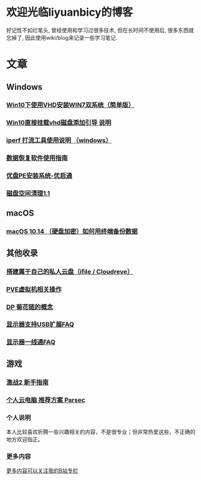 # 欢迎光临liyuanbicy的博客

好记性不如烂笔头, 曾经使用和学习过很多技术, 但在长时间不使用后, 很多东西就忘掉了, 因此使用wiki/blog来记录一些学习笔记.
# 文章

## Windows
### [Win10下使用VHD安装WIN7双系统（简单版）](https://www.bilibili.com/read/cv8648377?spm_id_from=333.999.0.0)
### [Win10直接挂载vhd磁盘添加引导 说明](https://github.com/liyuanbicy/wiki/wiki/%E7%9B%B4%E6%8E%A5%E6%8C%82%E8%BD%BDvhd%E7%A3%81%E7%9B%98%E6%B7%BB%E5%8A%A0%E5%BC%95%E5%AF%BC-%E8%AF%B4%E6%98%8E)
### [iperf 打流工具使用说明 （windows）](https://demoyun.feishu.cn/docs/doccnsCxOeKraiiGugdD8vcZqIf)
### [数据恢复软件使用指南](https://www.bilibili.com/read/cv8656327?spm_id_from=333.999.0.0)
### [优盘PE安装系统-优启通](https://www.bilibili.com/read/cv8648564?spm_id_from=333.999.0.0)
### [磁盘空间清理1.1](https://www.bilibili.com/read/cv8647986?spm_id_from=333.999.0.0)
## macOS
### [macOS 10.14 （硬盘加密）如何用终端备份数据](https://github.com/liyuanbicy/wiki/wiki/macOS-10.14-%EF%BC%88%E7%A1%AC%E7%9B%98%E5%8A%A0%E5%AF%86%EF%BC%89%E5%A6%82%E4%BD%95%E7%94%A8%E7%BB%88%E7%AB%AF%E5%A4%87%E4%BB%BD%E6%95%B0%E6%8D%AE)

## 其他收录
### [搭建属于自己的私人云盘（ifile / Cloudreve）](https://github.com/liyuanbicy/wiki/wiki/%E6%90%AD%E5%BB%BA%E5%B1%9E%E4%BA%8E%E8%87%AA%E5%B7%B1%E7%9A%84%E7%A7%81%E4%BA%BA%E4%BA%91%E7%9B%98%EF%BC%88ifile---Cloudreve%EF%BC%89)
### [PVE虚拟机相关操作](https://demoyun.feishu.cn/docs/doccn5OY1Y7WSdiiI0dWeVuXrEg)
### [DP 菊花链的概念](https://demoyun.feishu.cn/docs/doccnmghusDhZ5v96JclDSEflIb)
### [显示器支持USB扩展FAQ](https://www.bilibili.com/read/cv12818812?spm_id_from=333.999.0.0)
### [显示器一线通FAQ](https://www.bilibili.com/read/cv12818812?spm_id_from=333.999.0.0)



## 游戏
### [激战2 新手指南](https://www.bilibili.com/read/cv13660348?spm_id_from=333.999.0.0)
### [ 个人云电脑 推荐方案 Parsec](https://github.com/liyuanbicy/wiki/wiki/%E4%B8%AA%E4%BA%BA%E4%BA%91%E7%94%B5%E8%84%91-%E6%8E%A8%E8%8D%90%E6%96%B9%E6%A1%88---Parsec)

### 个人说明
本人比较喜欢折腾一些兴趣相关的内容，不是很专业；但非常热爱这些，不正确的地方欢迎指正。

### 更多内容

[更多内容可以关注我的B站专栏](https://space.bilibili.com/23874043/article)








